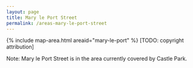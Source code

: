 ```yaml
---
layout: page
title: Mary le Port Street
permalink: /areas-mary-le-port-street
---
```

{% include map-area.html areaid="mary-le-port" %}
[TODO: copyright attribution]

Note: Mary le Port Street is in the area currently covered by Castle Park.
